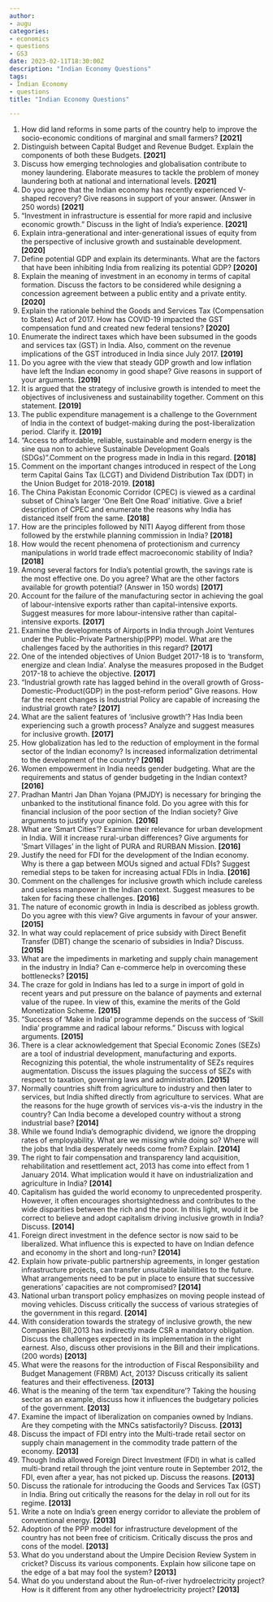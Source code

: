 ```yaml
---
author: 
- augu
categories: 
- economics
- questions
- GS3
date: 2023-02-11T18:30:00Z
description: "Indian Economy Questions"
tags: 
- Indian Economy
- questions
title: "Indian Economy Questions"

---
```

 1. How did land reforms in some parts of the country help to improve the socio-economic conditions of marginal and small farmers? **\[2021\]**
 2. Distinguish between Capital Budget and Revenue Budget. Explain the components of both these Budgets. **\[2021\]**
 3. Discuss how emerging technologies and globalisation contribute to money laundering. Elaborate measures to tackle the problem of money laundering both at national and international levels. **\[2021\]**
 4. Do you agree that the Indian economy has recently experienced V-shaped recovery? Give reasons in support of your answer. (Answer in 250 words) **\[2021\]**
 5. “Investment in infrastructure is essential for more rapid and inclusive economic growth.” Discuss in the light of India’s experience. **\[2021\]**
 6. Explain intra-generational and inter-generational issues of equity from the perspective of inclusive growth and sustainable development. **\[2020\]**
 7. Define potential GDP and explain its determinants. What are the factors that have been inhibiting India from realizing its potential GDP? **\[2020\]**
 8. Explain the meaning of investment in an economy in terms of capital formation. Discuss the factors to be considered while designing a concession agreement between a public entity and a private entity. **\[2020\]**
 9. Explain the rationale behind the Goods and Services Tax (Compensation to States) Act of 2017. How has COVID-19 impacted the GST compensation fund and created new federal tensions? **\[2020\]**
10. Enumerate the indirect taxes which have been subsumed in the goods and services tax (GST) in India. Also, comment on the revenue implications of the GST introduced in India since July 2017. **\[2019\]**
11. Do you agree with the view that steady GDP growth and low inflation have left the Indian economy in good shape? Give reasons in support of your arguments. **\[2019\]**
12. It is argued that the strategy of inclusive growth is intended to meet the objectives of inclusiveness and sustainability together. Comment on this statement. **\[2019\]**
13. The public expenditure management is a challenge to the Government of India in the context of budget-making during the post-liberalization period. Clarify it. **\[2019\]**
14. “Access to affordable, reliable, sustainable and modern energy is the sine qua non to achieve Sustainable Development Goals (SDGs)”.Comment on the progress made in India in this regard. **\[2018\]**
15. Comment on the important changes introduced in respect of the Long term Capital Gains Tax (LCGT) and Dividend Distribution Tax (DDT) in the Union Budget for 2018-2019. **\[2018\]**
16. The China Pakistan Economic Corridor (CPEC) is viewed as a cardinal subset of China’s larger ‘One Belt One Road’ initiative. Give a brief description of CPEC and enumerate the reasons why India has distanced itself from the same. **\[2018\]**
17. How are the principles followed by NITI Aayog different from those followed by the erstwhile planning commission in India? **\[2018\]**
18. How would the recent phenomena of protectionism and currency manipulations in world trade effect macroeconomic stability of India? **\[2018\]**
19. Among several factors for India’s potential growth, the savings rate is the most effective one. Do you agree? What are the other factors available for growth potential? (Answer in 150 words) **\[2017\]**
20. Account for the failure of the manufacturing sector in achieving the goal of labour-intensive exports rather than capital-intensive exports. Suggest measures for more labour-intensive rather than capital-intensive exports. **\[2017\]**
21. Examine the developments of Airports in India through Joint Ventures under the Public-Private Partnership(PPP) model. What are the challenges faced by the authorities in this regard? **\[2017\]**
22. One of the intended objectives of Union Budget 2017-18 is to ‘transform, energize and clean India’. Analyse the measures proposed in the Budget 2017-18 to achieve the objective. **\[2017\]**
23. “Industrial growth rate has lagged behind in the overall growth of Gross-Domestic-Product(GDP) in the post-reform period” Give reasons. How far the recent changes is Industrial Policy are capable of increasing the industrial growth rate? **\[2017\]**
24. What are the salient features of ‘inclusive growth’? Has India been experiencing such a growth process? Analyze and suggest measures for inclusive growth. **\[2017\]**
25. How globalization has led to the reduction of employment in the formal sector of the Indian economy? Is increased informalization detrimental to the development of the country? **\[2016\]**
26. Women empowerment in India needs gender budgeting. What are the requirements and status of gender budgeting in the Indian context? **\[2016\]**
27. Pradhan Mantri Jan Dhan Yojana (PMJDY) is necessary for bringing the unbanked to the institutional finance fold. Do you agree with this for financial inclusion of the poor section of the Indian society? Give arguments to justify your opinion. **\[2016\]**
28. What are ‘Smart Cities’? Examine their relevance for urban development in India. Will it increase rural-urban differences? Give arguments for ’Smart Villages’ in the light of PURA and RURBAN Mission. **\[2016\]**
29. Justify the need for FDI for the development of the Indian economy. Why is there a gap between MOUs signed and actual FDIs? Suggest remedial steps to be taken for increasing actual FDIs in India. **\[2016\]**
30. Comment on the challenges for inclusive growth which include careless and useless manpower in the Indian context. Suggest measures to be taken for facing these challenges. **\[2016\]**
31. The nature of economic growth in India is described as jobless growth. Do you agree with this view? Give arguments in favour of your answer. **\[2015\]**
32. In what way could replacement of price subsidy with Direct Benefit Transfer (DBT) change the scenario of subsidies in India? Discuss. **\[2015\]**
33. What are the impediments in marketing and supply chain management in the industry in India? Can e-commerce help in overcoming these bottlenecks? **\[2015\]**
34. The craze for gold in Indians has led to a surge in import of gold in recent years and put pressure on the balance of payments and external value of the rupee. In view of this, examine the merits of the Gold Monetization Scheme. **\[2015\]**
35. “Success of ‘Make in India’ programme depends on the success of ‘Skill India’ programme and radical labour reforms.” Discuss with logical arguments. **\[2015\]**
36. There is a clear acknowledgement that Special Economic Zones (SEZs) are a tool of industrial development, manufacturing and exports. Recognizing this potential, the whole instrumentality of SEZs requires augmentation. Discuss the issues plaguing the success of SEZs with respect to taxation, governing laws and administration. **\[2015\]**
37. Normally countries shift from agriculture to industry and then later to services, but India shifted directly from agriculture to services. What are the reasons for the huge growth of services vis-a-vis the industry in the country? Can India become a developed country without a strong industrial base? **\[2014\]**
38. While we found India’s demographic dividend, we ignore the dropping rates of employability. What are we missing while doing so? Where will the jobs that India desperately needs come from? Explain. **\[2014\]**
39. The right to fair compensation and transparency land acquisition, rehabilitation and resettlement act, 2013 has come into effect from 1 January 2014. What implication would it have on industrialization and agriculture in India? **\[2014\]**
40. Capitalism has guided the world economy to unprecedented prosperity. However, it often encourages shortsightedness and contributes to the wide disparities between the rich and the poor. In this light, would it be correct to believe and adopt capitalism driving inclusive growth in India? Discuss.   **\[2014\]**
41. Foreign direct investment in the defence sector is now said to be liberalized. What influence this is expected to have on Indian defence and economy in the short and long-run? **\[2014\]**
42. Explain how private-public partnership agreements, in longer gestation infrastructure projects, can transfer unsuitable liabilities to the future. What arrangements need to be put in place to ensure that successive generations’ capacities are not compromised? **\[2014\]**
43. National urban transport policy emphasizes on moving people instead of moving vehicles. Discuss critically the success of various strategies of the government in this regard. **\[2014\]**
44. With consideration towards the strategy of inclusive growth, the new Companies Bill,2013 has indirectly made CSR a mandatory obligation. Discuss the challenges expected in its implementation in the right earnest. Also, discuss other provisions in the Bill and their implications. (200 words) **\[2013\]**
45. What were the reasons for the introduction of Fiscal Responsibility and Budget Management (FRBM) Act, 2013? Discuss critically its salient features and their effectiveness. **\[2013\]**
46. What is the meaning of the term ‘tax expenditure’? Taking the housing sector as an example, discuss how it influences the budgetary policies of the government. **\[2013\]**
47. Examine the impact of liberalization on companies owned by Indians. Are they competing with the MNCs satisfactorily? Discuss. **\[2013\]**
48. Discuss the impact of FDI entry into the Multi-trade retail sector on supply chain management in the commodity trade pattern of the economy. **\[2013\]**
49. Though India allowed Foreign Direct Investment (FDI) in what is called multi-brand retail through the joint venture route in September 2012, the FDI, even after a year, has not picked up. Discuss the reasons. **\[2013\]**
50. Discuss the rationale for introducing the Goods and Services Tax (GST) in India. Bring out critically the reasons for the delay in roll out for its regime. **\[2013\]**
51. Write a note on India’s green energy corridor to alleviate the problem of conventional energy. **\[2013\]**
52. Adoption of the PPP model for infrastructure development of the country has not been free of criticism. Critically discuss the pros and cons of the model. **\[2013\]**
53. What do you understand about the Umpire Decision Review System in cricket? Discuss its various components. Explain how silicone tape on the edge of a bat may fool the system? **\[2013\]**
54. What do you understand about the Run-of-river hydroelectricity project? How is it different from any other hydroelectricity project? **\[2013\]**